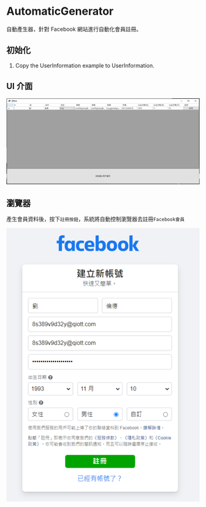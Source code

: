 ﻿# AutomaticGenerator

自動產生器，針對 Facebook 網站進行自動化會員註冊。

## 初始化

1. Copy the UserInformation example to UserInformation.

## UI 介面

![image](Images/UI.PNG)


## 瀏覽器

產生會員資料後，按下`註冊按鈕`，系統將自動控制瀏覽器去註冊`Facebook會員`

![image](Images/FB-Register.PNG)

